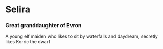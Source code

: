 # Selira
### Great granddaughter of Evron

A young elf maiden who likes to sit by waterfalls and daydream, secretly likes Korric the dwarf